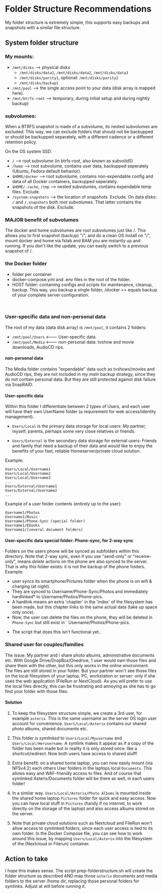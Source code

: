 # Folder Structure Recommendations

My folder structure is extremely simple, this supports easy backups and snapshots with a similar file structure. 

## System folder structure
### My mounts: 
- `/mnt/disks` --> physical disks
  - `/mnt/disks/data1`, `/mnt/disks/data2`, `/mnt/disks/data3`
  - `/mnt/disks/parity1`, optional: `/mnt/disks/parity2` 
  - `/mnt/disks/backup1`
- `/mnt/pool` --> the single access point to your data (disk array is mapped here). 
- `/mnt/btrfs-root` --> temporary, during initial setup and during nightly backup) 

### subvolumes: 
When a BTRFS snapshot is made of a subvolume, its nested subvolumes are excluded. This way, we can exclude folders that should not be backupped or should be backupped separately, with a different cadence or a different retention policy.  

On the OS system SSD: 
- `/` --> root subvolume (in btrfs-root, also known as subvolid5)
- `/home` --> root subvolume, contains user data, backupped seperately (Ubuntu, Fedora default behavior).
- `$HOME/docker` --> root subvolume, contains non-expendable config and data of all Docker containers, backupped seperately.  
- `$HOME/.cache`, `/tmp` --> nested subvolumes, contains expendable temp files. Exclude.  
- `/system-snapshots` --> the location of snapshots. Exclude.
On data disks: 
`/` and `/.snapshots` both root subvolumes. That latter contains the snapshots of the disk. Exclude.

### MAJOR benefit of subvolumes
The docker and home subvolumes are root subvolumes just like /. 
This allows you to first snapshot (backup) "/", and do a clean OS install on "/", mount docker and home via fstab and BAM you are instantly up and running. If you don't like the update, you can easily switch to a previous snapshot of /. 

### the Docker folder
- folder per container
- docker-compose.yml and .env files in the root of the folder.
- HOST folder: containing configs and scripts for maintenance, cleanup, backup. This way, you backup a single folder, /docker == equals backup of your complete server configuration. 

&nbsp;

### User-specific data and non-personal data
The root of my data (data disk array) is `/mnt/pool`, it contains 2 folders:
- `/mnt/pool/Users` <--- User-specific data.
- `/mnt/pool/Media` <--- non-personal data: tvshow and movie downloads, AudioCD rips.

#### non-personal data
The Media folder contains "expendable" data such as tvshows/movies and AudioCD rips, they are not included in my _main_ backup strategy, since they do not contain personal data. But they are still protected against disk failure via SnapRAID.

#### User-specific data
Within this folder I differentiate between 2 types of Users, and each user will have their own UserName folder (a requirement for web access/identity management).

- `Users/Local` is the primary data storage for local users:
My partner, myself, parents, perhaps some very close relatives or friends. 

- `Users/External` is the secondary data storage for external users: 
Friends and family that need a backup of their data and would like to enjoy the benefits of your fast, reliable Homeserver/private cloud solution.

Example: 
```
Users/Local/Username1
Users/Local/Username2
Users/Local/Username3
...
Users/External/Username1
Users/External/Username2
...
```

Example of a user folder contents (entirely up to the user):  
```
Username1/Photos
Username1/Music
Username1/Phone-Sync (special folder)
Username1/Ebooks
Username1/[several document folders]
```

#### User-specific data special folder: Phone-sync, for 2-way sync
Folders on the users phone will be synced as subfolders within this directory. Note that 2-way sync, even if you use "send-only" or "receive-only", means _delete_ actions on the phone are also synced to the server. That is why this folder exists: it is not the backup of the phone folders. 
Example: 
- user syncs its smartphone/Pictures folder when the phone is on wifi & charging (at night). 
- They are synced to Username/Phone-Sync/Photos and immediately hardlinked* to Username/Photos/Phone-pics. 
- A hardlink means an extra 'chapter' in the 'index' of the filesystem has been made, but this chapter links to the same actual data (take up space only once). 
- Now, the user can delete the files on the phone, they will be deleted in `Phone-Sync` but still exist in ` Username/Photos/Phone-pics. 
* The script that does this isn't functional yet.. 


### Shared user for couples/families
The issue: My partner and I share photo albums, administrative documents etc. With Google Drive/DropBox/Onedrive, 1 user would own those files and share them with the other, but this only works in the online environment. The files are still stored in your folder. 
But your partner won't see those files on the local filesystem of your laptop, PC, workstation or server: only if she uses the web application (FileRun or NextCloud). As you will prefer to use the local files directly, this can be frustrating and annoying as she has to go find your folder with those files.

#### Solution
1. To keep the filesystem structure simple, we create a 3rd user, for example `asterix`. This is the same username as the server OS login user account for convenience. `Users/Local/Asterix` contains our shared photo albums, shared documents etc. 
2. This folder is _symlinked_ to `Users/Local/Myusername` and `Users/Local/Herusername`. A symlink makes it appear as if a copy of the folder has been made but in reality it is only stored once: like a shortcut/redirect. Now both users have access to shared stuff!
4. Extra benefit: on a shared home laptop, you can now easily mount (via NFSv4.2) each others User folders in the laptops local `Documents`. This allows easy and WAF-friendly access to files. And of course that symlinked Asterix/Documents folder will be there as well, in each users folder!
3. In a similar way. `Users/Local/Asterix/Photo Albums` is mounted inside the shared home laptop `Pictures` folder for quick and easy access. Now you can have local stuff in `Pictures` (handy if no internet, to work directly on the storage of the laptop) and also access albums stored on the server.

4. Note that private cloud solutions such as Nextcloud and FileRun won't allow access to symlinked folders, since each user access is tied to its own folder. 
In the Docker Compose file, you can see how to work around this issue, by mapping `Users/Local/Asterix` into the filesystem of the (Nextcloud or Filerun) container. 

## Action to take
I hope this makes sense. The script prep-folderstructure.sh will create the folder structure as described AND map those `asterix` documents and media folders to the server /home dir, replacing those personal folders for symlinks. Adjust at will before running it. 

